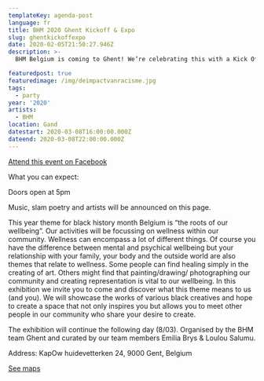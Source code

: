 ```yaml
---
templateKey: agenda-post
language: fr
title: BHM 2020 Ghent Kickoff & Expo
slug: ghentkickoffexpo
date: 2020-02-05T21:50:27.946Z
description: >-
  BHM Belgium is coming to Ghent! We’re celebrating this with a Kick Off party and an exhibition featuring young black creatives.

featuredpost: true
featuredimage: /img/deimpactvanracisme.jpg
tags:
  - party
year: '2020'
artists:
  - BHM
location: Gand
datestart: 2020-03-08T16:00:00.000Z
dateend: 2020-03-08T22:00:00.000Z
---
```

[Attend this event on Facebook](https://www.facebook.com/events/203727230747514/?notif_t=event_calendar_create&notif_id=1582801803082111)

What you can expect:

Doors open at 5pm

Music, slam poetry and artists will be announced on this page.

This year theme for black history month Belgium is “the roots of our wellbeing”. Our activities will be focussing on wellness within our community. Wellness can encompass a lot of different things. Of course you have the difference between mental and psychical wellbeing but your relationship with your family, your body and the outside world are also themes that relate to wellness. Some people can find healing simply in the creating of art. Others might find that painting/drawing/ photographing our community and creating representation is vital to our wellbeing. In this exhibition we invite you to come and discover what this theme means to us (and you). We will showcase the works of various black creatives and hope to create a space that not only inspires you but allows you to meet other people in our community who share your desire to create.

The exhibition will continue the following day (8/03).
Organised by the BHM team Ghent and curated by our team members Emilia Brys  &  Loulou Salumu.

Address: KapOw
huidevetterken 24, 9000 Gent, Belgium

[See maps](https://goo.gl/maps/Zebd7SihXioB8JS9A)
